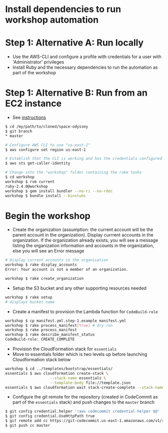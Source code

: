 Install dependencies to run workshop automation
===

Step 1: Alternative A: Run locally 
=====

- Use the AWS-CLI and configure a profile with credentials for a user with 'Administrator' privileges
- Install Ruby and the necessary dependencies to run the automation as part of the workshop
 
Step 1: Alternative B: Run from an EC2 instance
=====
   
- See [instructions](launch_instance.md)


```bash
$ cd /my/path/to/cloned/space-odyssey
$ git branch
* master

# Configure AWS CLI to use "us-east-1"
$ aws configure set region us-east-1

# Establish that the CLI is working and has the credentials configured
$ aws sts get-caller-identity

# Change into the "workshop" folder containing the rake tasks
$ cd workshop
workshop $ rvm current
ruby-2.4.0@workshop
workshop $ gem install bundler --no-ri --no-rdoc
workshop $ bundle install --binstubs

```

Begin the workshop
===

- Create the organization (assumption: the current account will be the parent account in the organization). Display currrent accounts in the organization. If the organization already exists, you will see a message listing the organization information and accounts in the organization, else you will see an Error message 

```bash
# Display current accounts in the organisation
workshop $ rake display_accounts
Error: Your account is not a member of an organization.

workshop $ rake create_organization

```

- Setup the S3 bucket and any other supporting resources needed

```bash
workshop $ rake setup
# displays bucket name

```

- Create a manifest to provision the Lambda function for ```CodeBuild-role```

```bash
workshop $ cp manifest.yml.step-1.example manifest.yml
workshop $ rake process_manifest[true] # dry-run
workshop $ rake process_manifest
workshop $ rake describe_manifest_status
CodeBuild-role: CREATE_COMPLETE

```

- Provision the CloudFormation stack for ```essentials```
- Move to essentials folder which is two levels up before launching Cloudformation stack below

```bash
workshop $ cd ../templates/bootstrap/essentials/
essentials $ aws cloudformation create-stack \
                    --stack-name essentials \
                    --template-body file://template.json
essentials $ aws cloudformation wait stack-create-complete --stack-name essentials                    

```

- Configure the git remote for the repository (created in CodeCommit as part of the ```essentials``` stack) and push changes to the ```master``` branch

```bash
$ git config credential.helper '!aws codecommit credential-helper $@'
$ git config credential.UseHttpPath true
$ git remote add cc https://git-codecommit.us-east-1.amazonaws.com/v1/repos/space-odyssey
$ git push cc master

```
